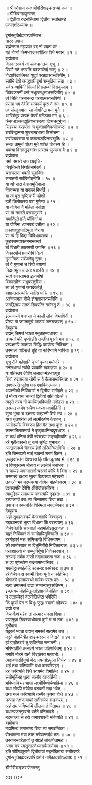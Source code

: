 
  
॥ श्रीगणेशाय नमः श्रीगौरीशङ्कराभ्यां नमः ॥  
॥ श्रीशिवमहापुराणम् ॥  
॥ द्वितीया रुद्रसंहितायां द्वितीयः सतीखण्डे  
एकादशोऽध्यायः ॥  
  
दुर्गास्तुतिर्ब्रह्मवरप्राप्तिश्च  
नारद उवाच  
ब्रह्मंस्तात महाप्राज्ञ वद नो वदतां वर ।  
गते विष्णौ किमभवदकार्षीत्किं विधे भवान् ॥ १ ॥  
ब्रह्मोवाच  
विप्रनन्दनवर्य त्वं सावधानतया शृणु ।  
विष्णौ गते भगवति यदकार्षमहं खलु ॥ २ ॥  
विद्याविद्यात्मिकां शुद्धां परब्रह्मस्वरूपिणीम् ।  
स्तौमि देवीं जगद्धात्रीं दुर्गां शम्भुप्रियां सदा ॥ ३ ॥  
सर्वत्र व्यापिनीं नित्यां निरालम्बां निराकुलाम् ।  
त्रिदेवजननीं वन्दे स्थूलस्थूलाभरूपिणीम् ॥ ४ ॥  
त्वं चितिः परमानन्दा परमात्मस्वरूपिणी ।  
प्रसन्ना भव देवेशि मत्कार्यं कुरु ते नमः ॥ ५ ॥  
एवं संस्तूयमाना सा योगनिद्रा मया मुने ।  
आविर्बभूव प्रत्यक्षं देवर्षे चण्डिका मम ॥ ६ ॥  
स्निग्धाञ्जनद्युतिश्चारुरूपा दिव्यचतुर्भुजा ।  
सिंहस्था वरहस्ता च मुक्तामणिकचोत्कटा ॥ ७ ॥  
शरदिन्द्वानना शुभ्रचन्द्रभाला त्रिलोचना ।  
सर्वावयवरम्या च कमलाङ्‌घ्रिनखद्युतिः ॥ ८ ॥  
समक्षं तामुमां वीक्ष्य मुने शक्तिं शिवस्य हि ।  
भक्त्या विनततुङ्‌गांशः प्रास्तवं सुप्रणम्य वै ॥ ९ ॥  
ब्रह्मोवाच  
नमो नमस्ते जगतःप्रवृत्ति-  
     निवृतिरूपे स्थितिसर्गरूपे ।  
चराचराणां भवती सुशक्तिः  
     सनातनी सर्वविमोहनीति ॥ १० ॥  
या श्रीः सदा केशवमूर्तिमाला  
     विश्वम्भरा या सकलं बिभर्ति ।  
या त्वं पुरा सृष्टिकरी महेशी  
     हर्त्री त्रिलोकस्य परा गुणेभ्य ॥ ११ ॥  
या योगिनां वै महिता मनोज्ञा  
     सा त्वं नमस्ते परमाणुसारे ।  
यमादिपूते हृदि योगिनां या  
     या योगिनां ध्यानपथे प्रतीता ॥ १२ ॥  
प्रकाशशुद्ध्यादियुता विरागा  
     सा त्वं हि विद्या विविधावलम्बा ।  
कूटस्थमव्यक्तमनन्तरूपं  
     त्वं बिभ्रती कालमयी जगन्ति ॥ १३ ॥  
विकारबीजं प्रकरोपि नित्यं  
     गुणान्विता सर्वजनेषु नूनम् ।  
त्वं वै गुणानां च शिवे त्रयाणां  
     निदानभूता च ततः पराऽसि ॥ १४ ॥  
सत्वं रजस्तामस इत्यमीषां  
     विकारहीना सभुवस्तुरीया ।  
सा त्वं गुणानां जगदेकहेतुं  
     ब्रह्मान्तरारम्भसि चात्सि पासि ॥ १५ ॥  
अशेषजगतां बीजे ज्ञेयज्ञानस्वरूपिणि ।  
जगद्धिताय सततं शिवपत्नि नमोस्तु ते ॥ १६ ॥  
ब्रह्मोवाच  
इत्याकर्ण्य वचः सा मे काली लोक विभाविनी ।  
प्रीत्या मां जगतामूचे स्रष्टारं जनशब्दवत् ॥ १७ ॥  
देव्युवाच  
ब्रह्मन् किमर्थं भवता स्तुताहमवधारय ।  
उच्यतां यदि धृष्योऽसि तच्छीघ्रं पुरतो मम ॥ १८ ॥  
प्रत्यक्षमपि जातायां सिद्धिः कार्यस्य निश्चिता ।  
तस्मात्त्वं वाञ्छितं ब्रूहि या करिष्यामि भाविता ॥ १९ ॥  
ब्रह्मोवाच  
शृणु देवि महेशानि कृपां कृत्वा ममोपरि ।  
मनोरथस्थं सर्वज्ञे प्रवदामि त्वदाज्ञया ॥ २० ॥  
यः पतिस्तव देवेशि ललाटान्मेऽभवत्पुरा ।  
शिवो रुद्राख्यया योगी स वै कैलासमास्थितः ॥ २१ ॥  
तपश्चरति भूतेश एक एवाविकल्पकः ।  
अपत्नीको निर्विकारो न द्वितीयां समीहते ॥ २२ ॥  
तं मोहय यथा चान्यां द्वितीयां सति वीक्षते ।  
त्वदृते तस्य नो काचिद्‌भविष्यति मनोहरा ॥ २३ ॥  
तस्मात् त्वमेव रूपेण भवस्व भवमोहिनी ।  
सुता भूत्वा च दक्षस्य रुद्रपत्नी शिवे भव ॥ २४ ॥  
यथा धृतशरीरा त्वं लक्ष्मीरूपेण केशवम् ।  
आमोदयसि विश्वस्य हितायैतं तथा कुरु ॥ २५ ॥  
कान्ताभिलाषमात्रं मे दृष्ट्वाऽनिन्दद्वृषध्वजः ।  
स कथं वनितां देवी स्वेच्छया सङ्‌ग्रहीष्यति ॥ २६ ॥  
हरे गृहीतकान्ते तु कथं सृष्टिः शुभावहा ।  
आद्यन्तमध्ये चैतस्य हेतौ तस्मिन्विरागिणि ॥ २७ ॥  
इति चिन्तापरो नाहं त्वदन्यं शरणं हितम् ।  
कृच्छ्रवांस्तेन विश्वस्य हितायैतत्कुरुष्व मे ॥ २८ ॥  
न विष्णुस्तस्य मोहाय न लक्ष्मीर्न मनोभवः ।  
न चाप्यहं जगन्मातर्नान्यस्त्वां कोपि वै विना ॥ २९ ॥  
तस्मात्त्वं दक्षजा भूत्वा दिव्यरूपा महेश्वरी ।  
तत्पत्नी भव मद्‌भक्त्या योगिनं मोहयेश्वरम् ॥ ३० ॥  
दक्षस्तपति देवेशि क्षीरोदोत्तरतीरगः ।  
त्वामुद्दिश्य समाधाय मनस्त्वयि दृढव्रतः ॥ ३१ ॥  
इत्याकर्ण्य वचः सा चिन्तामाप शिवा तदा ।  
उवाच च स्वमनसि विस्मिता जगदम्बिका ॥ ३२ ॥  
देव्युवाच  
अहो सुमहदाश्चर्यं वेदवक्तापि विश्वकृत् ।  
महाज्ञानपरो भूत्वा विधाता किं वदत्ययम् ॥ ३३ ॥  
विधेश्चेतसि सञ्जातो महामोहोऽसुखावहः ।  
यद्वरं निर्विकारं तं सम्मोहयितुमिच्छति ॥ ३४ ॥  
हरमोहवरं मत्तः समिच्छति विधिस्त्वयम् ।  
को लाभोस्यात्र स विभुर्निर्मोहो निर्विकल्पकः ॥ ३५ ॥  
परब्रह्माख्यो यः शम्भुर्निर्गुणो निर्विकारवान् ।  
तस्याहं सर्वदा दासी तदाज्ञावशगा सदा ॥ ३६ ॥  
स एव पूर्णरूपेण रुद्रनामाभवच्छिवः ।  
भक्तोद्धारणहेतोर्हि स्वतन्त्रः परमेश्वरः ॥ ३७ ॥  
हरेर्विधेश्च स स्वामी शिवान्यूनो न कर्हिचित् ।  
योगादरो ह्यमायस्थो मायेशः परतः परः ॥ ३८ ॥  
मत्वा तमात्मजं ब्रह्मा सामान्यसुरसन्निभम् ।  
इच्छत्ययं मोहयितुमतोऽज्ञानविमोहितः ॥ ३९ ॥  
न दद्याच्चेद्वरं वेदनीतिर्भ्रष्टा भवेदिति ।  
किं कुर्यां येन न विभुः क्रुद्धः स्यान्मे महेश्वरः ॥ ४० ॥  
ब्रह्मो वाच  
विचार्येत्थं महेशं तं सस्मार मनसा शिवा ।  
प्रापानुज्ञां शिवस्याथोवाच दुर्गा च मां तदा ॥ ४१ ॥  
दुर्गोवाच  
यदुक्तं भवता ब्रह्मन् समस्तं सत्यमेव तत् ।  
मदृते मोहयित्रीह शङ्‌करस्य न विद्यते ॥ ४२ ॥  
हरेऽगृहीतदारे तु सृष्टिनैषा सनातनी ।  
भविष्यतीति तत्सत्यं भवता प्रतिपादितम् ॥ ४३ ॥  
ममापि मोहने यन्नो विद्यतेस्य महाप्रभोः ।  
त्वद्वाक्याद्‌द्विगुणो मेद्य प्रयत्नोऽभूत्स निर्भरः ॥ ४४ ॥  
अहं तथा यतिष्यामि यथा दारपरिग्रहम् ।  
हरः करिष्यति विधे स्वयमेव विमोहितः ॥ ४५ ॥  
सतीमूर्तिमहं धृत्वा तस्यैव वशवर्तिनी ।  
भविष्यामि महाभागा लक्ष्मीर्विष्णोर्यथाप्रिया ॥ ४६ ॥  
यथा सोऽपि मयैवेय वशवर्ती सदा भवेत् ।  
तथा यत्नं करिष्यामि तस्यैव कृपया विधे ॥ ४७ ॥  
उत्पन्ना दक्षजायायां सतीरूपेण शङ्‌करम् ।  
अहं सभाजयिष्यामि लीलया तं पितामह ॥ ४८ ॥  
यथान्यजन्तुरवनौ वर्तते वनितावशे ।  
मद्‌भक्त्या स हरो वामावशवर्ती भविष्यति ॥ ४९ ॥  
ब्रह्मोवाच  
मह्यमित्थं समाभाष्य शिवा सा जगदम्बिका ।  
वीक्ष्यमाणा मया तात तत्रैवान्तर्दधे ततः ॥ ५० ॥  
तस्यामन्तर्हितायां तु सोऽहं लोकपितामहः ।  
अगमं यत्र स्वसुतास्तेभ्यःसर्वमवर्णयम् ॥ ५१ ॥  
इति श्रीशिवपुराणे द्वितीयायां रुद्रसंहितायां सतीखण्डे  
दुर्गास्तुतिब्रह्मवरप्राप्तिवर्णनं नामैकादशोऽध्यायः ॥ ११ ॥  
  
  
श्रीगौरीशङ्करार्पणमस्तु  
  
GO TOP
